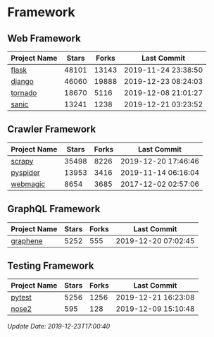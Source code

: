 # Framework

## Web Framework

| Project Name | Stars | Forks | Last Commit |
| ------------ | ----- | ----- | ----------- |
| [flask](https://github.com/pallets/flask) | 48101 | 13143 | 2019-11-24 23:38:50 |
| [django](https://github.com/django/django) | 46060 | 19888 | 2019-12-23 08:24:03 |
| [tornado](https://github.com/tornadoweb/tornado) | 18670 | 5116 | 2019-12-08 21:01:27 |
| [sanic](https://github.com/huge-success/sanic) | 13241 | 1238 | 2019-12-21 03:23:52 |

## Crawler Framework

| Project Name | Stars | Forks | Last Commit |
| ------------ | ----- | ----- | ----------- |
| [scrapy](https://github.com/scrapy/scrapy) | 35498 | 8226 | 2019-12-20 17:46:46 |
| [pyspider](https://github.com/binux/pyspider) | 13953 | 3416 | 2019-11-14 06:16:04 |
| [webmagic](https://github.com/code4craft/webmagic) | 8654 | 3685 | 2017-12-02 02:57:06 |

## GraphQL Framework

| Project Name | Stars | Forks | Last Commit |
| ------------ | ----- | ----- | ----------- |
| [graphene](https://github.com/graphql-python/graphene) | 5252 | 555 | 2019-12-20 07:02:45 |

## Testing Framework

| Project Name | Stars | Forks | Last Commit |
| ------------ | ----- | ----- | ----------- |
| [pytest](https://github.com/pytest-dev/pytest) | 5256 | 1256 | 2019-12-21 16:23:08 |
| [nose2](https://github.com/nose-devs/nose2) | 595 | 128 | 2019-12-09 15:10:48 |

*Update Date: 2019-12-23T17:00:40*